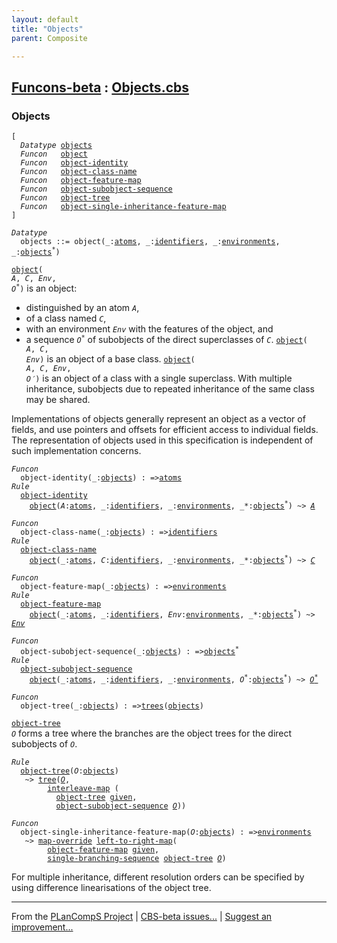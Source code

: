 ```yaml
---
layout: default
title: "Objects"
parent: Composite

---
```


[Funcons-beta] : [Objects.cbs]
-----------------------------

### Objects

<div class="highlighter-rouge"><pre class="highlight"><code>[
  <i class="keyword">Datatype</i> <span class="name"><a href="#Name_objects">objects</a></span>
  <i class="keyword">Funcon</i>   <span class="name"><a href="#Name_object">object</a></span>
  <i class="keyword">Funcon</i>   <span class="name"><a href="#Name_object-identity">object-identity</a></span>
  <i class="keyword">Funcon</i>   <span class="name"><a href="#Name_object-class-name">object-class-name</a></span>
  <i class="keyword">Funcon</i>   <span class="name"><a href="#Name_object-feature-map">object-feature-map</a></span>
  <i class="keyword">Funcon</i>   <span class="name"><a href="#Name_object-subobject-sequence">object-subobject-sequence</a></span>
  <i class="keyword">Funcon</i>   <span class="name"><a href="#Name_object-tree">object-tree</a></span>
  <i class="keyword">Funcon</i>   <span class="name"><a href="#Name_object-single-inheritance-feature-map">object-single-inheritance-feature-map</a></span>
]</code></pre></div>



<div class="highlighter-rouge"><pre class="highlight"><code><i class="keyword">Datatype</i>
  <span class="name"><span id="Name_objects">objects</span></span> ::= <span id="Name_object">object</span>(_:<span class="name"><a href="../../../Computations/Normal/Generating/index.html#Name_atoms">atoms</a></span>, _:<span class="name"><a href="../../../Computations/Normal/Binding/index.html#Name_identifiers">identifiers</a></span>, _:<span class="name"><a href="../../../Computations/Normal/Binding/index.html#Name_environments">environments</a></span>, _:<span class="name"><a href="#Name_objects">objects</a></span><sup class="sup">*</sup>)</code></pre></div>


  <code><span class="name"><a href="#Name_object">object</a></span>( <i class="var">A</i>, <i class="var">C</i>, <i class="var">Env</i>, <i class="var">O<sup class="sup">*</sup></i>)</code> is an object:
  * distinguished by an atom <code><i class="var">A</i></code>,
  * of a class named <code><i class="var">C</i></code>,
  * with an environment <code><i class="var">Env</i></code> with the features of the object, and 
  * a sequence <code><i class="var">O<sup class="sup">*</sup></i></code> of subobjects of the direct superclasses of <code><i class="var">C</i></code>.
  <code><span class="name"><a href="#Name_object">object</a></span>( <i class="var">A</i>, <i class="var">C</i>, <i class="var">Env</i>)</code> is an object of a base class.
  <code><span class="name"><a href="#Name_object">object</a></span>( <i class="var">A</i>, <i class="var">C</i>, <i class="var">Env</i>, <i class="var">O&prime;</i>)</code> is an object of a class with a single superclass.
  With multiple inheritance, subobjects due to repeated inheritance of the 
  same class may be shared.
  
  Implementations of objects generally represent an object as a vector of
  fields, and use pointers and offsets for efficient access to individual
  fields. The representation of objects used in this specification is
  independent of such implementation concerns.

<div class="highlighter-rouge"><pre class="highlight"><code><i class="keyword">Funcon</i>
  <span class="name"><span id="Name_object-identity">object-identity</span></span>(_:<span class="name"><a href="#Name_objects">objects</a></span>) : =><span class="name"><a href="../../../Computations/Normal/Generating/index.html#Name_atoms">atoms</a></span>
<i class="keyword">Rule</i>
  <span class="name"><a href="#Name_object-identity">object-identity</a></span>
    <span class="name"><a href="#Name_object">object</a></span>(<span id="Variable326_A"><i class="var">A</i></span>:<span class="name"><a href="../../../Computations/Normal/Generating/index.html#Name_atoms">atoms</a></span>, _:<span class="name"><a href="../../../Computations/Normal/Binding/index.html#Name_identifiers">identifiers</a></span>, _:<span class="name"><a href="../../../Computations/Normal/Binding/index.html#Name_environments">environments</a></span>, _*:<span class="name"><a href="#Name_objects">objects</a></span><sup class="sup">*</sup>) ~> <a href="#Variable326_A"><i class="var">A</i></a></code></pre></div>

<div class="highlighter-rouge"><pre class="highlight"><code><i class="keyword">Funcon</i>
  <span class="name"><span id="Name_object-class-name">object-class-name</span></span>(_:<span class="name"><a href="#Name_objects">objects</a></span>) : =><span class="name"><a href="../../../Computations/Normal/Binding/index.html#Name_identifiers">identifiers</a></span>
<i class="keyword">Rule</i>
  <span class="name"><a href="#Name_object-class-name">object-class-name</a></span>
    <span class="name"><a href="#Name_object">object</a></span>(_:<span class="name"><a href="../../../Computations/Normal/Generating/index.html#Name_atoms">atoms</a></span>, <span id="Variable405_C"><i class="var">C</i></span>:<span class="name"><a href="../../../Computations/Normal/Binding/index.html#Name_identifiers">identifiers</a></span>, _:<span class="name"><a href="../../../Computations/Normal/Binding/index.html#Name_environments">environments</a></span>, _*:<span class="name"><a href="#Name_objects">objects</a></span><sup class="sup">*</sup>) ~> <a href="#Variable405_C"><i class="var">C</i></a></code></pre></div>

<div class="highlighter-rouge"><pre class="highlight"><code><i class="keyword">Funcon</i>
  <span class="name"><span id="Name_object-feature-map">object-feature-map</span></span>(_:<span class="name"><a href="#Name_objects">objects</a></span>) : =><span class="name"><a href="../../../Computations/Normal/Binding/index.html#Name_environments">environments</a></span>
<i class="keyword">Rule</i>
  <span class="name"><a href="#Name_object-feature-map">object-feature-map</a></span>
    <span class="name"><a href="#Name_object">object</a></span>(_:<span class="name"><a href="../../../Computations/Normal/Generating/index.html#Name_atoms">atoms</a></span>, _:<span class="name"><a href="../../../Computations/Normal/Binding/index.html#Name_identifiers">identifiers</a></span>, <span id="Variable484_Env"><i class="var">Env</i></span>:<span class="name"><a href="../../../Computations/Normal/Binding/index.html#Name_environments">environments</a></span>, _*:<span class="name"><a href="#Name_objects">objects</a></span><sup class="sup">*</sup>) ~> <a href="#Variable484_Env"><i class="var">Env</i></a></code></pre></div>

<div class="highlighter-rouge"><pre class="highlight"><code><i class="keyword">Funcon</i>
  <span class="name"><span id="Name_object-subobject-sequence">object-subobject-sequence</span></span>(_:<span class="name"><a href="#Name_objects">objects</a></span>) : =><span class="name"><a href="#Name_objects">objects</a></span><sup class="sup">*</sup>
<i class="keyword">Rule</i>
  <span class="name"><a href="#Name_object-subobject-sequence">object-subobject-sequence</a></span>
    <span class="name"><a href="#Name_object">object</a></span>(_:<span class="name"><a href="../../../Computations/Normal/Generating/index.html#Name_atoms">atoms</a></span>, _:<span class="name"><a href="../../../Computations/Normal/Binding/index.html#Name_identifiers">identifiers</a></span>, _:<span class="name"><a href="../../../Computations/Normal/Binding/index.html#Name_environments">environments</a></span>, <span id="Variable566_O*"><i class="var">O<sup class="sup">*</sup></i></span>:<span class="name"><a href="#Name_objects">objects</a></span><sup class="sup">*</sup>) ~> <a href="#Variable566_O*"><i class="var">O<sup class="sup">*</sup></i></a></code></pre></div>



<div class="highlighter-rouge"><pre class="highlight"><code><i class="keyword">Funcon</i>
  <span class="name"><span id="Name_object-tree">object-tree</span></span>(_:<span class="name"><a href="#Name_objects">objects</a></span>) : =><span class="name"><a href="../Trees/index.html#Name_trees">trees</a></span>(<span class="name"><a href="#Name_objects">objects</a></span>)</code></pre></div>

  <code><span class="name"><a href="#Name_object-tree">object-tree</a></span> <i class="var">O</i></code> forms a tree where the branches are the object trees for
  the direct subobjects of <code><i class="var">O</i></code>.

<div class="highlighter-rouge"><pre class="highlight"><code><i class="keyword">Rule</i>
  <span class="name"><a href="#Name_object-tree">object-tree</a></span>(<span id="Variable657_O"><i class="var">O</i></span>:<span class="name"><a href="#Name_objects">objects</a></span>)
   ~> <span class="name"><a href="../Trees/index.html#Name_tree">tree</a></span>(<a href="#Variable657_O"><i class="var">O</i></a>,
        <span class="name"><a href="../../../Computations/Normal/Giving/index.html#Name_interleave-map">interleave-map</a></span> (
          <span class="name"><a href="#Name_object-tree">object-tree</a></span> <span class="name"><a href="../../../Computations/Normal/Giving/index.html#Name_given">given</a></span>,
          <span class="name"><a href="#Name_object-subobject-sequence">object-subobject-sequence</a></span> <a href="#Variable657_O"><i class="var">O</i></a>))</code></pre></div>



<div class="highlighter-rouge"><pre class="highlight"><code><i class="keyword">Funcon</i>
  <span class="name"><span id="Name_object-single-inheritance-feature-map">object-single-inheritance-feature-map</span></span>(<span id="Variable707_O"><i class="var">O</i></span>:<span class="name"><a href="#Name_objects">objects</a></span>) : =><span class="name"><a href="../../../Computations/Normal/Binding/index.html#Name_environments">environments</a></span>
   ~> <span class="name"><a href="../Maps/index.html#Name_map-override">map-override</a></span> <span class="name"><a href="../../../Computations/Normal/Giving/index.html#Name_left-to-right-map">left-to-right-map</a></span>(
        <span class="name"><a href="#Name_object-feature-map">object-feature-map</a></span> <span class="name"><a href="../../../Computations/Normal/Giving/index.html#Name_given">given</a></span>,
        <span class="name"><a href="../Trees/index.html#Name_single-branching-sequence">single-branching-sequence</a></span> <span class="name"><a href="#Name_object-tree">object-tree</a></span> <a href="#Variable707_O"><i class="var">O</i></a>)</code></pre></div>


  For multiple inheritance, different resolution orders can be specified
  by using difference linearisations of the object tree.



____

From the [PLanCompS Project] | [CBS-beta issues...] | [Suggest an improvement...]

[Objects.cbs]: Objects.cbs 
  "CBS SOURCE FILE"
[Funcons-beta]: /CBS-beta/docs/Funcons-beta
  "FUNCONS-BETA"
[Unstable-Funcons-beta]: /CBS-beta/docs/Unstable-Funcons-beta
  "UNSTABLE-FUNCONS-BETA"
[Languages-beta]: /CBS-beta/docs/Languages-beta
  "LANGUAGES-BETA"
[Unstable-Languages-beta]: /CBS-beta/docs/Unstable-Languages-beta
  "UNSTABLE-LANGUAGES-BETA"
[CBS-beta]: /CBS-beta "CBS-BETA"
[PLanCompS Project]: https://plancomps.github.io
  "PROGRAMMING LANGUAGE COMPONENTS AND SPECIFICATIONS PROJECT HOME PAGE"
[CBS-beta issues...]: https://github.com/plancomps/CBS-beta/issues
  "CBS-BETA ISSUE REPORTS ON GITHUB"
[Suggest an improvement...]: mailto:plancomps@gmail.com?Subject=CBS-beta%20-%20comment&Body=Re%3A%20CBS-beta%20specification%20at%20Values/Composite/Objects/Objects.cbs%0A%0AComment/Query/Issue/Suggestion%3A%0A%0A%0ASignature%3A%0A 
  "GENERATE AN EMAIL TEMPLATE"
